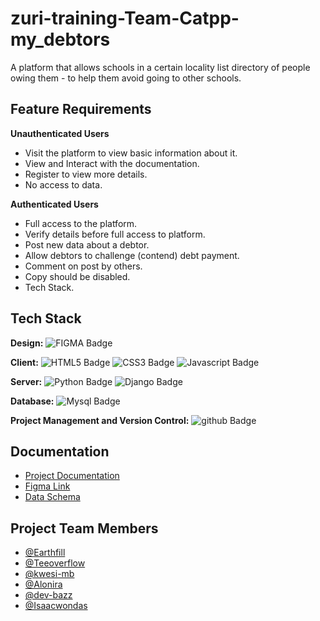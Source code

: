 # zuri-training-Team-Catpp-my_debtors

A platform that allows schools in a certain locality list directory of people owing them - to help them avoid going to other schools.

## Feature Requirements

**Unauthenticated Users**
- Visit the platform to view basic information about it.
- View and Interact with the documentation.
- Register to view more details.
- No access to data.

**Authenticated Users**
- Full access to the platform.
- Verify details before full access to platform.
- Post new data about a debtor.
- Allow debtors to challenge (contend) debt payment.
- Comment on post by others.
- Copy should be disabled.
- Tech Stack.

## Tech Stack

**Design:** 
<img src="https://img.shields.io/badge/FIGMA-orange?style=for-the-badge&logo=figma&logoColor=white" alt="FIGMA Badge"/>

**Client:**
<img src="https://img.shields.io/badge/HTML5-darkorange?style=for-the-badge&logo=html5&logoColor=white" alt="HTML5 Badge"/>
<img src="https://img.shields.io/badge/CSS3-blue?style=for-the-badge&logo=css3in&logoColor=white" alt="CSS3 Badge"/>
<img src="https://img.shields.io/badge/JAVASCRIPT-grey?style=for-the-badge&logo=javascript&logoColor=white" alt="Javascript Badge"/>

**Server:**
<img src="https://img.shields.io/badge/PYTHON-skyblue?style=for-the-badge&logo=python&logoColor=white" alt="Python Badge"/>
<img src="https://img.shields.io/badge/DJANGO-darkgreen?style=for-the-badge&logo=django&logoColor=white" alt="Django Badge"/>

**Database:**
<img src="https://img.shields.io/badge/MYSQL-blue?style=for-the-badge&logo=mysql&logoColor=white" alt="Mysql Badge"/>

**Project Management and Version Control:**
<img src="https://img.shields.io/badge/GITHUB-black?style=for-the-badge&logo=github&logoColor=white" alt="github Badge"/>

## Documentation

- [Project Documentation](https://docs.google.com/document/d/1JWn_b1wTH9WsDgJRKrTITrdEiSly7BuiJczw6X-SzFM/edit)
- [Figma Link](https://www.figma.com/file/SySBsdNAOGfvDBJcwAjH0V)
- [Data Schema](https://lucid.app/lucidspark/5f81e73f-b934-4269-9f5a-3cefab026ccb/edit?viewport_loc=-278%2C-8%2C2074%2C896%2C0_0&invitationId=inv_7f28f9fa-5ef6-49e4-92eb-c78141d03695)

## Project Team Members

- [@Earthfill](https://www.github.com/Earthfill)
- [@Teeoverflow](https://www.github.com/teeoverflow)
- [@kwesi-mb](https://www.github.com/kwesi-mb)
- [@Alonira](https://www.github.com/Alonira)
- [@dev-bazz](https://www.github.com/devbazz)
- [@Isaacwondas](https://www.github.com/Isaacwondas)